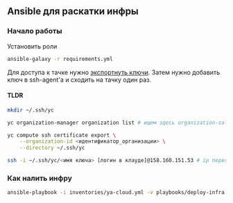 ## Ansible для раскатки инфры

### Начало работы

Установить роли
```bash
ansible-galaxy -r requirements.yml
```

Для доступа к тачке нужно [экспортнуть ключи](https://yandex.cloud/ru/docs/compute/operations/vm-connect/os-login-export-certificate).
Затем нужно добавить ключ в ssh-agent'а и сходить на тачку один раз.

#### TLDR

```bash
mkdir ~/.ssh/yc

yc organization-manager organization list # ищем здесь organization-salos и берем id

yc compute ssh certificate export \
    --organization-id <идентификатор_организации> \
    --directory ~/.ssh/yc

ssh -i ~/.ssh/yc/<имя ключа> [логин в клауде]@158.160.151.53 # ip первой тачки
```

### Как налить инфру

```bash
ansible-playbook -i inventories/ya-cloud.yml -v playbooks/deploy-infra.yml
```
